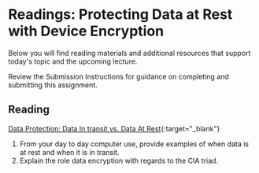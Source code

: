 # Readings: Protecting Data at Rest with Device Encryption

Below you will find reading materials and additional resources that support today's topic and the upcoming lecture.

Review the Submission Instructions for guidance on completing and submitting this assignment.

## Reading

[Data Protection: Data In transit vs. Data At Rest](https://digitalguardian.com/blog/data-protection-data-in-transit-vs-data-at-rest){:target="_blank"}

1. From your day to day computer use, provide examples of when data is at rest and when it is in transit.
1. Explain the role data encryption with regards to the CIA triad.
